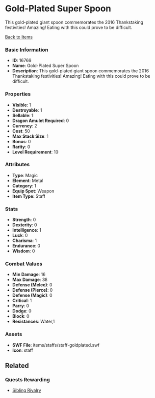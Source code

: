 # Gold-Plated Super Spoon

This gold-plated giant spoon commemorates the 2016 Thankstaking festivities! Amazing! Eating with this could prove to be difficult.

[Back to Items](../items.md)

### Basic Information

- **ID**: 16766
- **Name**: Gold-Plated Super Spoon
- **Description**: This gold-plated giant spoon commemorates the 2016 Thankstaking festivities! Amazing! Eating with this could prove to be difficult.

### Properties

- **Visible**: 1
- **Destroyable**: 1
- **Sellable**: 1
- **Dragon Amulet Required**: 0
- **Currency**: 2
- **Cost**: 50
- **Max Stack Size**: 1
- **Bonus**: 0
- **Rarity**: 0
- **Level Requirement**: 10

### Attributes

- **Type**: Magic
- **Element**: Metal
- **Category**: 1
- **Equip Spot**: Weapon
- **Item Type**: Staff

### Stats

- **Strength**: 0
- **Dexterity**: 0
- **Intelligence**: 1
- **Luck**: 0
- **Charisma**: 1
- **Endurance**: 0
- **Wisdom**: 0

### Combat Values

- **Min Damage**: 16
- **Max Damage**: 38
- **Defense (Melee)**: 0
- **Defense (Pierce)**: 0
- **Defense (Magic)**: 0
- **Critical**: 1
- **Parry**: 0
- **Dodge**: 0
- **Block**: 0
- **Resistances**: Water,1

### Assets

- **SWF File**: items/staffs/staff-goldplated.swf
- **Icon**: staff

## Related

### Quests Rewarding

- [Sibling Rivalry](../quests/1394-sibling-rivalry.md)

